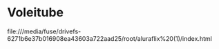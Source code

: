 # Voleitube

file:///media/fuse/drivefs-6271b6e37b016908ea43603a722aad25/root/aluraflix%20(1)/index.html
